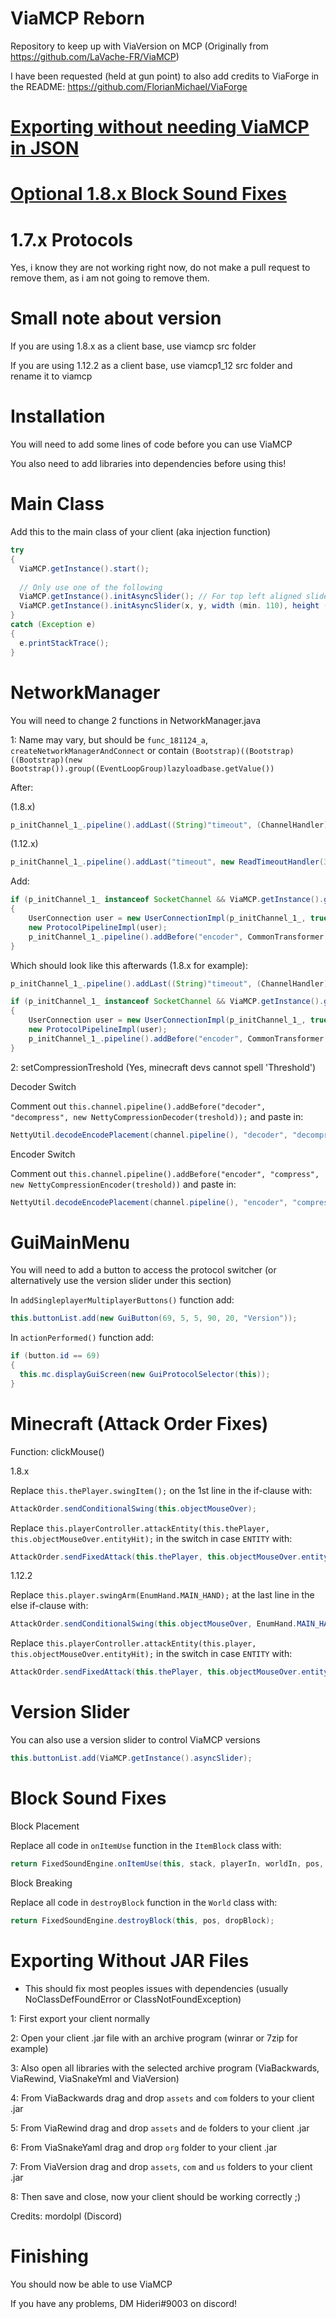# ViaMCP Reborn
Repository to keep up with ViaVersion on MCP (Originally from https://github.com/LaVache-FR/ViaMCP)

I have been requested (held at gun point) to also add credits to ViaForge in the README: https://github.com/FlorianMichael/ViaForge

# [Exporting without needing ViaMCP in JSON](https://github.com/Foreheadchann/ViaMCP-Reborn#exporting-without-jar-files)
# [Optional 1.8.x Block Sound Fixes](https://github.com/Foreheadchann/ViaMCP-Reborn#block-sound-fixes)

# 1.7.x Protocols
Yes, i know they are not working right now, do not make a pull request to remove them, as i am not going to remove them.

# Small note about version
If you are using 1.8.x as a client base, use viamcp src folder

If you are using 1.12.2 as a client base, use viamcp1_12 src folder and rename it to viamcp

# Installation
You will need to add some lines of code before you can use ViaMCP

You also need to add libraries into dependencies before using this!

# Main Class
Add this to the main class of your client (aka injection function)

```java
try
{
  ViaMCP.getInstance().start();
  
  // Only use one of the following
  ViaMCP.getInstance().initAsyncSlider(); // For top left aligned slider
  ViaMCP.getInstance().initAsyncSlider(x, y, width (min. 110), height (recommended 20)); // For custom position and size slider
}
catch (Exception e)
{
  e.printStackTrace();
}
```

# NetworkManager
You will need to change 2 functions in NetworkManager.java

1: Name may vary, but should be ``func_181124_a``, ``createNetworkManagerAndConnect`` or contain ``(Bootstrap)((Bootstrap)((Bootstrap)(new Bootstrap()).group((EventLoopGroup)lazyloadbase.getValue())``

After:

(1.8.x)

```java
p_initChannel_1_.pipeline().addLast((String)"timeout", (ChannelHandler)(new ReadTimeoutHandler(30))).addLast((String)"splitter", (ChannelHandler)(new MessageDeserializer2())).addLast((String)"decoder", (ChannelHandler)(new MessageDeserializer(EnumPacketDirection.CLIENTBOUND))).addLast((String)"prepender", (ChannelHandler)(new MessageSerializer2())).addLast((String)"encoder", (ChannelHandler)(new MessageSerializer(EnumPacketDirection.SERVERBOUND))).addLast((String)"packet_handler", (ChannelHandler)networkmanager);
```

(1.12.x)

```java
p_initChannel_1_.pipeline().addLast("timeout", new ReadTimeoutHandler(30)).addLast("splitter", new NettyVarint21FrameDecoder()).addLast("decoder", new NettyPacketDecoder(EnumPacketDirection.CLIENTBOUND)).addLast("prepender", new NettyVarint21FrameEncoder()).addLast("encoder", new NettyPacketEncoder(EnumPacketDirection.SERVERBOUND)).addLast("packet_handler", networkmanager);
```

Add: 

```java
if (p_initChannel_1_ instanceof SocketChannel && ViaMCP.getInstance().getVersion() != ViaMCP.PROTOCOL_VERSION)
{
    UserConnection user = new UserConnectionImpl(p_initChannel_1_, true);
    new ProtocolPipelineImpl(user);
    p_initChannel_1_.pipeline().addBefore("encoder", CommonTransformer.HANDLER_ENCODER_NAME, new MCPEncodeHandler(user)).addBefore("decoder", CommonTransformer.HANDLER_DECODER_NAME, new MCPDecodeHandler(user));
}
```

Which should look like this afterwards (1.8.x for example):

```java
p_initChannel_1_.pipeline().addLast((String)"timeout", (ChannelHandler)(new ReadTimeoutHandler(30))).addLast((String)"splitter", (ChannelHandler)(new MessageDeserializer2())).addLast((String)"decoder", (ChannelHandler)(new MessageDeserializer(EnumPacketDirection.CLIENTBOUND))).addLast((String)"prepender", (ChannelHandler)(new MessageSerializer2())).addLast((String)"encoder", (ChannelHandler)(new MessageSerializer(EnumPacketDirection.SERVERBOUND))).addLast((String)"packet_handler", (ChannelHandler)networkmanager);

if (p_initChannel_1_ instanceof SocketChannel && ViaMCP.getInstance().getVersion() != ViaMCP.PROTOCOL_VERSION)
{
    UserConnection user = new UserConnectionImpl(p_initChannel_1_, true);
    new ProtocolPipelineImpl(user);
    p_initChannel_1_.pipeline().addBefore("encoder", CommonTransformer.HANDLER_ENCODER_NAME, new MCPEncodeHandler(user)).addBefore("decoder", CommonTransformer.HANDLER_DECODER_NAME, new MCPDecodeHandler(user));
}
```

2: setCompressionTreshold (Yes, minecraft devs cannot spell 'Threshold') 

Decoder Switch

Comment out ``this.channel.pipeline().addBefore("decoder", "decompress", new NettyCompressionDecoder(treshold));`` and paste in:

```java
NettyUtil.decodeEncodePlacement(channel.pipeline(), "decoder", "decompress", new NettyCompressionDecoder(treshold));
```

Encoder Switch

Comment out ``this.channel.pipeline().addBefore("encoder", "compress", new NettyCompressionEncoder(treshold))`` and paste in:

```java
NettyUtil.decodeEncodePlacement(channel.pipeline(), "encoder", "compress", new NettyCompressionEncoder(treshold));
```

# GuiMainMenu
You will need to add a button to access the protocol switcher (or alternatively use the version slider under this section)

In ``addSingleplayerMultiplayerButtons()`` function add:

```java
this.buttonList.add(new GuiButton(69, 5, 5, 90, 20, "Version"));
```

In ``actionPerformed()`` function add:

```java
if (button.id == 69)
{
  this.mc.displayGuiScreen(new GuiProtocolSelector(this));
}
```

# Minecraft (Attack Order Fixes)

Function: clickMouse()

1.8.x

Replace ``this.thePlayer.swingItem();`` on the 1st line in the if-clause with:

```java
AttackOrder.sendConditionalSwing(this.objectMouseOver);
```

Replace ``this.playerController.attackEntity(this.thePlayer, this.objectMouseOver.entityHit);`` in the switch in case ``ENTITY`` with:

```java
AttackOrder.sendFixedAttack(this.thePlayer, this.objectMouseOver.entityHit);
```

1.12.2

Replace ``this.player.swingArm(EnumHand.MAIN_HAND);`` at the last line in the else if-clause with:

```java
AttackOrder.sendConditionalSwing(this.objectMouseOver, EnumHand.MAIN_HAND);
```

Replace ``this.playerController.attackEntity(this.player, this.objectMouseOver.entityHit);`` in the switch in case ``ENTITY`` with:

```java
AttackOrder.sendFixedAttack(this.thePlayer, this.objectMouseOver.entityHit, EnumHand.MAIN_HAND);
```

# Version Slider
You can also use a version slider to control ViaMCP versions

```java
this.buttonList.add(ViaMCP.getInstance().asyncSlider);
```

# Block Sound Fixes
Block Placement

Replace all code in ``onItemUse`` function in the ``ItemBlock`` class with:

```java
return FixedSoundEngine.onItemUse(this, stack, playerIn, worldIn, pos, side, hitX, hitY, hitZ);
```

Block Breaking

Replace all code in ``destroyBlock`` function in the ``World`` class with:

```java
return FixedSoundEngine.destroyBlock(this, pos, dropBlock);
```

# Exporting Without JAR Files

- This should fix most peoples issues with dependencies (usually NoClassDefFoundError or ClassNotFoundException)

1: First export your client normally

2: Open your client .jar file with an archive program (winrar or 7zip for example)

3: Also open all libraries with the selected archive program (ViaBackwards, ViaRewind, ViaSnakeYml and ViaVersion)

4: From ViaBackwards drag and drop ``assets`` and ``com`` folders to your client .jar

5: From ViaRewind drag and drop ``assets`` and ``de`` folders to your client .jar

6: From ViaSnakeYaml drag and drop ``org`` folder to your client .jar

7: From ViaVersion drag and drop ``assets``, ``com`` and ``us`` folders to your client .jar
 
8: Then save and close, now your client should be working correctly ;)

Credits: mordolpl (Discord)

# Finishing
You should now be able to use ViaMCP

If you have any problems, DM Hideri#9003 on discord!
